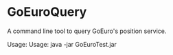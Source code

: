 GoEuroQuery
===========

A command line tool to query GoEuro's position service.

Usage: Usage: java -jar GoEuroTest.jar <QUERYSTRING>

